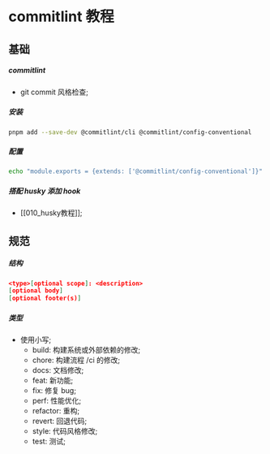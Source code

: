 # commitlint 教程

## 基础

##### commitlint

- git commit 风格检查;

##### 安装

```bash
pnpm add --save-dev @commitlint/cli @commitlint/config-conventional
```

##### 配置

```bash
echo "module.exports = {extends: ['@commitlint/config-conventional']}" > commitlint.config.cjs
```

##### 搭配 husky 添加 hook

- [[010_husky教程]];

## 规范

##### 结构

```json
<type>[optional scope]: <description>
[optional body]
[optional footer(s)]
```

##### 类型

- 使用小写;
  - build: 构建系统或外部依赖的修改;
  - chore: 构建流程 /ci 的修改;
  - docs: 文档修改;
  - feat: 新功能;
  - fix: 修复 bug;
  - perf: 性能优化;
  - refactor: 重构;
  - revert: 回退代码;
  - style: 代码风格修改;
  - test: 测试;
